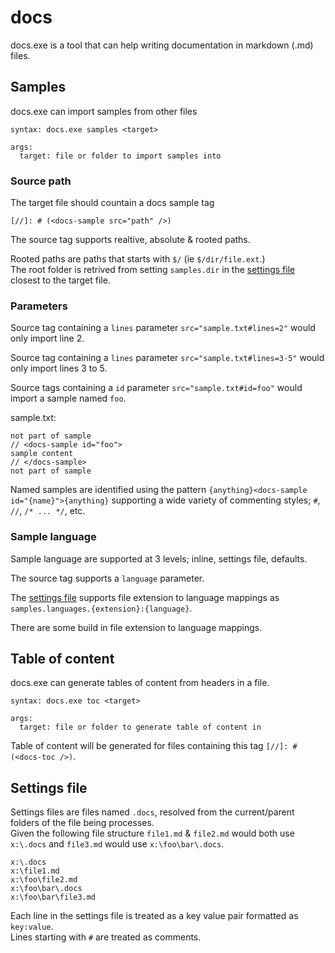 # docs

docs.exe is a tool that can help writing documentation in markdown (.md) files.

## Samples

docs.exe can import samples from other files

```
syntax: docs.exe samples <target>

args:
  target: file or folder to import samples into
```

### Source path

The target file should countain a docs sample tag

```
[//]: # (<docs-sample src="path" />)
```

The source tag supports realtive, absolute & rooted paths.

Rooted paths are paths that starts with `$/` (ie `$/dir/file.ext`.)  
The root folder is retrived from setting `samples.dir` in the [settings file](#settings-file) closest to the target file.

### Parameters

Source tag containing a `lines` parameter `src="sample.txt#lines=2"` would only import line 2.

Source tag containing a `lines` parameter `src="sample.txt#lines=3-5"` would only import lines 3 to 5.

Source tags containing a `id` parameter `src="sample.txt#id=foo"` would import a sample named `foo`.

sample.txt:
```
not part of sample
// <docs-sample id="foo">
sample content
// </docs-sample>
not part of sample
```

Named samples are identified using the pattern `{anything}<docs-sample id="{name}">{anything}` supporting a wide variety of commenting styles; `#`, `//`, `/* ... */`, etc.

### Sample language

Sample language are supported at 3 levels; inline, settings file, defaults.

The source tag supports a `language` parameter.

The [settings file](#settings-file) supports file extension to language mappings as `samples.languages.{extension}:{language}`.

There are some build in file extension to language mappings.

## Table of content

docs.exe can generate tables of content from headers in a file.

```
syntax: docs.exe toc <target>

args:
  target: file or folder to generate table of content in
```

Table of content will be generated for files containing this tag `[//]: # (<docs-toc />)`.

## Settings file

Settings files are files named `.docs`, resolved from the current/parent folders of the file being processes.  
Given the following file structure `file1.md` & `file2.md` would both use `x:\.docs` and `file3.md` would use `x:\foo\bar\.docs`.
```
x:\.docs
x:\file1.md
x:\foo\file2.md
x:\foo\bar\.docs
x:\foo\bar\file3.md
```

Each line in the settings file is treated as a key value pair formatted as `key:value`.  
Lines starting with `#` are treated as comments.